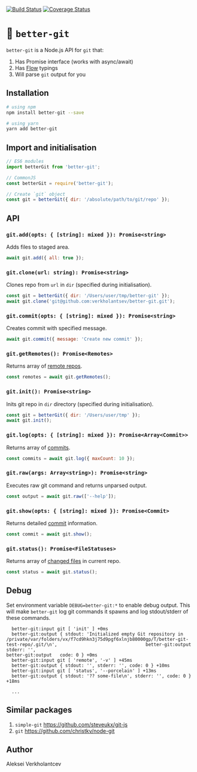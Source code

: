 [![Build Status](https://travis-ci.org/verkholantsev/better-git.svg?branch=master)](https://travis-ci.org/verkholantsev/better-git)
[![Coverage Status](https://coveralls.io/repos/github/verkholantsev/better-git/badge.svg?branch=master)](https://coveralls.io/github/verkholantsev/better-git?branch=master)

# 🌱 `better-git`

`better-git` is a Node.js API for `git` that:

1.  Has Promise interface (works with async/await)
2.  Has [Flow](https://flow.org/) typings
3.  Will parse `git` output for you

## Installation

```sh
# using npm
npm install better-git --save

# using yarn
yarn add better-git
```

## Import and initialisation

```js
// ES6 modules
import betterGit from 'better-git';

// CommonJS
const betterGit = require('better-git');

// Create `git` object
const git = betterGit({ dir: '/absolute/path/to/git/repo' });
```

## API

### `git.add(opts: { [string]: mixed }): Promise<string>`

Adds files to staged area.

```js
await git.add({ all: true });
```

### `git.clone(url: string): Promise<string>`

Clones repo from `url` in `dir` (specified during initialisation).

```js
const git = betterGit({ dir: '/Users/user/tmp/better-git' });
await git.clone('git@github.com:verkholantsev/better-git.git');
```

### `git.commit(opts: { [string]: mixed }): Promise<string>`

Creates commit with specified message.

```js
await git.commit({ message: 'Create new commit' });
```

### `git.getRemotes(): Promise<Remotes>`

Returns array of [remote repos](https://github.com/verkholantsev/better-git/blob/master/src/parse-remotes.js#L5).

```js
const remotes = await git.getRemotes();
```

### `git.init(): Promise<string>`

Inits git repo in `dir` directory (specified during initialisation).

```js
const git = betterGit({ dir: '/Users/user/tmp' });
await git.init();
```

### `git.log(opts: { [string]: mixed }): Promise<Array<Commit>>`

Returns array of [commits](https://github.com/verkholantsev/better-git/blob/master/src/parse-commits.js#L9).

```js
const commits = await git.log({ maxCount: 10 });
```

### `git.raw(args: Array<string>): Promise<string>`

Executes raw git command and returns unparsed output.

```js
const output = await git.raw(['--help']);
```

### `git.show(opts: { [string]: mixed }): Promise<Commit>`

Returns detailed [commit](https://github.com/verkholantsev/better-git/blob/master/src/parse-commits.js#L9) information.

```js
const commit = await git.show();
```

### `git.status(): Promise<FileStatuses>`

Returns array of [changed files](https://github.com/verkholantsev/better-git/blob/master/src/parse-status.js#L16) in
current repo.

```js
const status = await git.status();
```

## Debug

Set environment variable `DEBUG=better-git:*` to enable debug output. This will make `better-git` log git commands it
spawns and log stdout/stderr of these commands.

```
  better-git:input git [ 'init' ] +0ms
  better-git:output { stdout: 'Initialized empty Git repository in /private/var/folders/vx/f7cd9hkn3j75d9pgf6xlnjb80000gp/T/better-git-test-repo/.git/\n',                                 better-git:output   stderr: '',                                                                                                                                                          better-git:output   code: 0 } +0ms
  better-git:input git [ 'remote', '-v' ] +45ms
  better-git:output { stdout: '', stderr: '', code: 0 } +10ms
  better-git:input git [ 'status', '--porcelain' ] +13ms
  better-git:output { stdout: '?? some-file\n', stderr: '', code: 0 } +18ms

  ...
```

## Similar packages

1.  `simple-git` https://github.com/steveukx/git-js
2.  `git` https://github.com/christkv/node-git

## Author

Aleksei Verkholantcev
